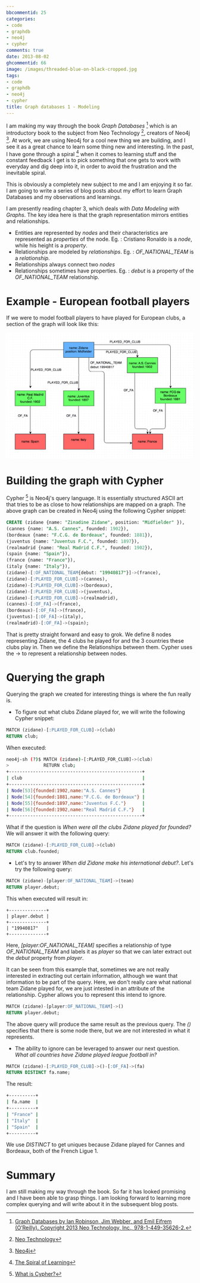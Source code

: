 ```yaml
---
bbcommentid: 25
categories:
- code
- graphdb
- neo4j
- cypher
comments: true
date: 2013-08-02
ghcommentid: 66
image: /images/threaded-blue-on-black-cropped.jpg
tags:
- code
- graphdb
- neo4j
- cypher
title: Graph databases 1 - Modeling
---
```


I am making my way through the book _Graph Databases_ [^1] which is an introductory book to the subject from Neo Technology [^2], creators of Neo4j [^3]. At work, we are using Neo4j for a cool new thing we are building, and I see it as a great chance to learn some thing new and interesting. In the past, I have gone through a spiral [^4] when it comes to learning stuff and the constant feedback I get is to pick something that one gets to work with everyday and dig deep into it, in order to avoid the frustration and the inevitable spiral.

<!--more-->

This is obviously a completely new subject to me and I am enjoying it so far. I am going to write a series of blog posts about my effort to learn Graph Databases and my observations and learnings.

I am presently reading chapter 3, which deals with _Data Modeling with Graphs_. The key idea here is that the graph representation mirrors entities and relationships.

* Entities are represented by _nodes_ and their characteristics are represented as _properties_ of the node. Eg. : Cristiano Ronaldo is a _node_, while his height is a _property_.
* Relationships are modeled by _relationships_. Eg. : _OF_NATIONAL_TEAM_ is a _relationship_.
* Relationships always connect two _nodes_
* Relationships sometimes have properties. Eg. : _debut_ is a property of the _OF_NATIONAL_TEAM_ relationship.


# Example - European football players
If we were to model football players to have played for European clubs, a section of the graph will look like this:

!["Graph: Zidane and teams"](/images/graph_zidane.png "Graph: Zidane and teams")


# Building the graph with Cypher

Cypher [^5] is Neo4j's query language. It is essentially structured ASCII art that tries to be as close to how relationships are mapped on a graph. The above graph can be created in Neo4j using the following Cypher snippet:

```sql
CREATE (zidane {name: "Zinadine Zidane", position: "Midfielder" }),
(cannes {name: "A.S. Cannes", founded: 1902}),
(bordeaux {name: "F.C.G. de Bordeaux", founded: 1881}),
(juventus {name: "Juventus F.C.", founded: 1897}),
(realmadrid {name: "Real Madrid C.F.", founded: 1902}),
(spain {name: "Spain"}),
(france {name: "France"}),
(italy {name: "Italy"}),
(zidane)-[:OF_NATIONAL_TEAM{debut: "19940817"}]->(france),
(zidane)-[:PLAYED_FOR_CLUB]->(cannes),
(zidane)-[:PLAYED_FOR_CLUB]->(bordeaux),
(zidane)-[:PLAYED_FOR_CLUB]->(juventus),
(zidane)-[:PLAYED_FOR_CLUB]->(realmadrid),
(cannes)-[:OF_FA]->(france),
(bordeaux)-[:OF_FA]->(france),
(juventus)-[:OF_FA]->(italy),
(realmadrid)-[:OF_FA]->(spain);
```

That is pretty straight forward and easy to grok. We define 8 nodes representing Zidane, the 4 clubs he played for and the 3 countries these clubs play in. Then we define the Relationships between them. Cypher uses the -> to represent a relationship between nodes.

# Querying the graph

Querying the graph we created for interesting things is where the fun really is.

* To figure out what clubs Zidane played for, we will write the following Cypher snippet:

```sql
MATCH (zidane)-[:PLAYED_FOR_CLUB]->(club)
RETURN club;
```

When executed:

```bash
neo4j-sh (?)$ MATCH (zidane)-[:PLAYED_FOR_CLUB]->(club)
>             RETURN club;
+--------------------------------------------------+
| club                                             |
+--------------------------------------------------+
| Node[53]{founded:1902,name:"A.S. Cannes"}        |
| Node[54]{founded:1881,name:"F.C.G. de Bordeaux"} |
| Node[55]{founded:1897,name:"Juventus F.C."}      |
| Node[56]{founded:1902,name:"Real Madrid C.F."}   |
+--------------------------------------------------+
```

What if the question is _When were all the clubs Zidane played for founded?_ We will answer it with the following query:

```sql
MATCH (zidane)-[:PLAYED_FOR_CLUB]->(club)
RETURN club.founded;
```

* Let's try to answer _When did Zidane make his international debut?_. Let's try the following query:

```sql
MATCH (zidane)-[player:OF_NATIONAL_TEAM]->(team)
RETURN player.debut;
```
This when executed will result in:

```console
+--------------+
| player.debut |
+--------------+
| "19940817"   |
+--------------+
```

Here, _[player:OF_NATIONAL_TEAM]_ specifies a relationship of type _OF_NATIONAL_TEAM_ and labels it as _player_ so that we can later extract out the _debut_ property from _player_.

It can be seen from this example that, sometimes we are not really interested in extracting out certain information, although we want that information to be part of the query. Here, we don't really care what national team Zidane played for, we are just intested in an attribute of the relationship. Cypher allows you to represent this intend to ignore.

```sql
MATCH (zidane)-[player:OF_NATIONAL_TEAM]->()
RETURN player.debut;
```

The above query will produce the same result as the previous query. The _()_ specifies that there is some node there, but we are not interested in what it represents.

* The ability to ignore can be leveraged to answer our next question. _What all countries have Zidane played league football in?_

```sql
MATCH (zidane)-[:PLAYED_FOR_CLUB]->()-[:OF_FA]->(fa)
RETURN DISTINCT fa.name;
```

The result:

```bash
+----------+
| fa.name  |
+----------+
| "France" |
| "Italy"  |
| "Spain"  |
+----------+
```

We use _DISTINCT_ to get uniques because Zidane played for Cannes and Bordeaux, both of the French Ligue 1.

# Summary

I am still making my way through the book. So far it has looked promising and I have been able to grasp things. I am looking forward to learning more complex querying and will write about it in the subsequent blog posts.

[^1]: [Graph Databases by Ian Robinson, Jim Webber, and Emil Eifrem (O’Reilly). Copyright 2013 Neo Technology, Inc., 978-1-449-35626-2.](http://graphdatabases.com/)
[^2]: [Neo Technology](http://www.neotechnology.com/)
[^3]: [Neo4j](http://www.neo4j.org/)
[^4]: [The Spiral of Learning](/blog/2012/05/30/the-spiral-of-learning/)
[^5]: [What is Cypher?](http://docs.neo4j.org/chunked/stable/cypher-introduction.html)
